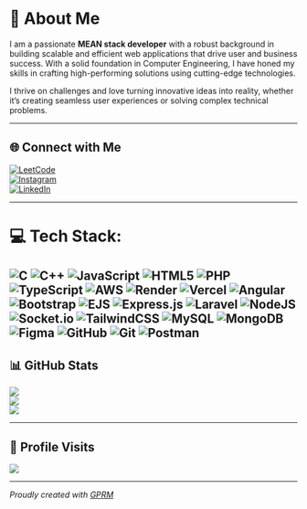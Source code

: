 # 💫 About Me  
I am a passionate **MEAN stack developer** with a robust background in building scalable and efficient web applications that drive user and business success. With a solid foundation in Computer Engineering, I have honed my skills in crafting high-performing solutions using cutting-edge technologies.  

I thrive on challenges and love turning innovative ideas into reality, whether it’s creating seamless user experiences or solving complex technical problems.  

---

## 🌐 Connect with Me  
[![LeetCode](https://img.shields.io/badge/LeetCode-%23FFA116.svg?style=for-the-badge&logo=leetcode&logoColor=white)](https://leetcode.com/u/shanu_shajahan/)  
[![Instagram](https://img.shields.io/badge/Instagram-%23E4405F.svg?logo=Instagram&logoColor=white)](https://www.instagram.com/____shxnu/)  
[![LinkedIn](https://img.shields.io/badge/LinkedIn-%230077B5.svg?logo=linkedin&logoColor=white)](https://linkedin.com/in/shanu-shajahan)  

---

# 💻 Tech Stack:
![C](https://img.shields.io/badge/c-%2300599C.svg?style=for-the-badge&logo=c&logoColor=white) ![C++](https://img.shields.io/badge/c++-%2300599C.svg?style=for-the-badge&logo=c%2B%2B&logoColor=white) ![JavaScript](https://img.shields.io/badge/javascript-%23323330.svg?style=for-the-badge&logo=javascript&logoColor=%23F7DF1E) ![HTML5](https://img.shields.io/badge/html5-%23E34F26.svg?style=for-the-badge&logo=html5&logoColor=white) ![PHP](https://img.shields.io/badge/php-%23777BB4.svg?style=for-the-badge&logo=php&logoColor=white) ![TypeScript](https://img.shields.io/badge/typescript-%23007ACC.svg?style=for-the-badge&logo=typescript&logoColor=white) ![AWS](https://img.shields.io/badge/AWS-%23FF9900.svg?style=for-the-badge&logo=amazon-aws&logoColor=white) ![Render](https://img.shields.io/badge/Render-%46E3B7.svg?style=for-the-badge&logo=render&logoColor=white) ![Vercel](https://img.shields.io/badge/vercel-%23000000.svg?style=for-the-badge&logo=vercel&logoColor=white) ![Angular](https://img.shields.io/badge/angular-%23DD0031.svg?style=for-the-badge&logo=angular&logoColor=white) ![Bootstrap](https://img.shields.io/badge/bootstrap-%238511FA.svg?style=for-the-badge&logo=bootstrap&logoColor=white) ![EJS](https://img.shields.io/badge/ejs-%23B4CA65.svg?style=for-the-badge&logo=ejs&logoColor=black) ![Express.js](https://img.shields.io/badge/express.js-%23404d59.svg?style=for-the-badge&logo=express&logoColor=%2361DAFB) ![Laravel](https://img.shields.io/badge/laravel-%23FF2D20.svg?style=for-the-badge&logo=laravel&logoColor=white) ![NodeJS](https://img.shields.io/badge/node.js-6DA55F?style=for-the-badge&logo=node.js&logoColor=white) ![Socket.io](https://img.shields.io/badge/Socket.io-black?style=for-the-badge&logo=socket.io&badgeColor=010101) ![TailwindCSS](https://img.shields.io/badge/tailwindcss-%2338B2AC.svg?style=for-the-badge&logo=tailwind-css&logoColor=white) ![MySQL](https://img.shields.io/badge/mysql-4479A1.svg?style=for-the-badge&logo=mysql&logoColor=white) ![MongoDB](https://img.shields.io/badge/MongoDB-%234ea94b.svg?style=for-the-badge&logo=mongodb&logoColor=white) ![Figma](https://img.shields.io/badge/figma-%23F24E1E.svg?style=for-the-badge&logo=figma&logoColor=white) ![GitHub](https://img.shields.io/badge/github-%23121011.svg?style=for-the-badge&logo=github&logoColor=white) ![Git](https://img.shields.io/badge/git-%23F05033.svg?style=for-the-badge&logo=git&logoColor=white) ![Postman](https://img.shields.io/badge/Postman-FF6C37?style=for-the-badge&logo=postman&logoColor=white)
---

## 📊 GitHub Stats  
![](https://github-readme-stats.vercel.app/api?username=Shanushajahan707&theme=dark&hide_border=false&include_all_commits=false&count_private=false)  
![](https://github-readme-streak-stats.herokuapp.com/?user=Shanushajahan707&theme=dark&hide_border=false)  
![](https://github-readme-stats.vercel.app/api/top-langs/?username=Shanushajahan707&theme=dark&hide_border=false&include_all_commits=false&count_private=false&layout=compact)  

---

## 🧾 Profile Visits  
[![](https://visitcount.itsvg.in/api?id=Shanushajahan707&icon=0&color=0)](https://visitcount.itsvg.in)  

---

*Proudly created with [GPRM](https://gprm.itsvg.in)*  

